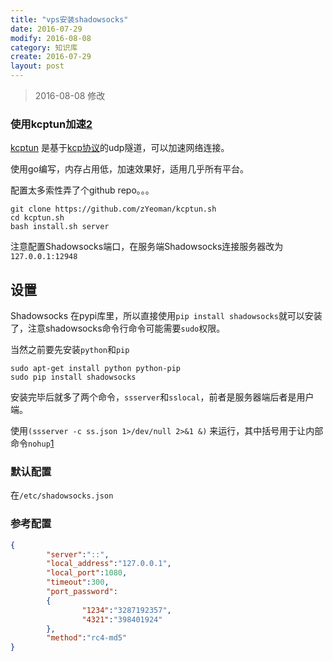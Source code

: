 ```yaml
---
title: "vps安装shadowsocks"
date: 2016-07-29
modify: 2016-08-08
category: 知识库
create: 2016-07-29
layout: post
---
```


> 2016-08-08 修改

### 使用kcptun加速[2](https://blog.kuoruan.com/102.html)

[kcptun](https://github.com/xtaci/kcptun) 是基于[kcp协议](https://github.com/skywind3000/kcp)的udp隧道，可以加速网络连接。

使用go编写，内存占用低，加速效果好，适用几乎所有平台。

配置太多索性弄了个github repo。。。

```shell
git clone https://github.com/zYeoman/kcptun.sh
cd kcptun.sh
bash install.sh server
```

注意配置Shadowsocks端口，在服务端Shadowsocks连接服务器改为`127.0.0.1:12948`

## 设置

Shadowsocks 在pypi库里，所以直接使用`pip install shadowsocks`就可以安装了，注意shadowsocks命令行命令可能需要`sudo`权限。

当然之前要先安装`python`和`pip` 

```
sudo apt-get install python python-pip
sudo pip install shadowsocks
```

安装完毕后就多了两个命令，`ssserver`和`sslocal`，前者是服务器端后者是用户端。

使用`(ssserver -c ss.json 1>/dev/null 2>&1 &)` 来运行，其中括号用于让内部命令`nohup`[1](http://www.ibm.com/developerworks/cn/linux/l-cn-nohup/)

### 默认配置
在`/etc/shadowsocks.json`

### 参考配置

```json
{
        "server":"::",
        "local_address":"127.0.0.1",
        "local_port":1080,
        "timeout":300,
        "port_password":
        {
                "1234":"3287192357",
                "4321":"398401924"
        },
        "method":"rc4-md5"
}
```

